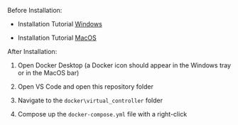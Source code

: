 Before Installation:

* Installation Tutorial [Windows](https://www.youtube.com/watch?v=ZyBBv1JmnWQ)

* Installation Tutorial [MacOS](https://www.youtube.com/watch?v=-EXlfSsP49A)

After Installation:

1. Open Docker Desktop (a Docker icon should appear in the Windows tray or in the MacOS bar)

2. Open VS Code and open this repository folder

3. Navigate to the `docker\virtual_controller` folder

4. Compose up the `docker-compose.yml` file with a right-click
